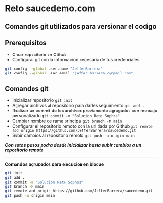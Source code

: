 # Reto saucedemo.com

## Comandos git utilizados para versionar el codigo

## Prerequisitos
- Crear repositorio en Github
- Configurar git con la informacion necesaria de tus credenciales

```bash
git config --global user.name "JefferBarrera"
git config --global user.email "jeffer.barrera.c@gmail.com"
```

## Comandos git

- Inicializar repositorio ``git init``
- Agregar archivos al repositorio para darles seguimiento ``git add .``
- Realizar un commit de los archivos previamente agregados con mensaje personalizado ``git commit -m "Solucion Reto Sophos"``
- Cambiar nombre de rama principal ``git branch -M main``
- Configurar el repositorio remoto con la url dada por Github ``git remote add origin https://github.com/JefferBarrera/saucedemo.git``
- Subir cambios al repositorio remoto ``git push -u origin main``

***Con estos pasos podra desde inicializar hasta subir cambios a un repositorio remoto***

___

**Comandos agrupados para ejecucion en bloque**

```bash
git init
git add .
git commit -m "Solucion Reto Sophos"
git branch -M main
git remote add origin https://github.com/JefferBarrera/saucedemo.git
git push -u origin main
```